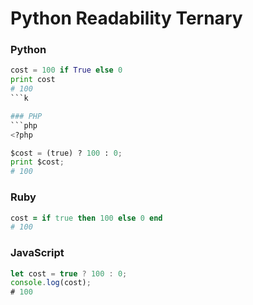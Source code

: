 # Python Readability Ternary

### Python
```python
cost = 100 if True else 0
print cost
# 100
```k

### PHP
```php
<?php

$cost = (true) ? 100 : 0;
print $cost;
# 100
```

### Ruby
```ruby
cost = if true then 100 else 0 end
# 100
```

### JavaScript
```javaScript
let cost = true ? 100 : 0;
console.log(cost);
# 100
```